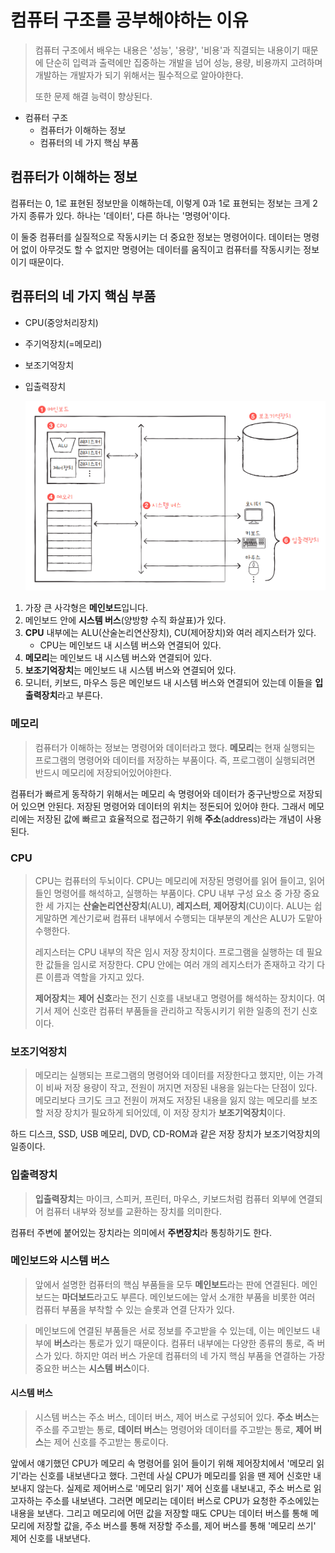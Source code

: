 # 컴퓨터 구조를 공부해야하는 이유 
> 컴퓨터 구조에서 배우는 내용은 '성능', '용량', '비용'과 직결되는 내용이기 때문에 단순히 입력과 출력에만 집중하는
> 개발을 넘어 성능, 용량, 비용까지 고려하며 개발하는 개발자가 되기 위해서는 필수적으로 알아야한다.
> 
> 또한 문제 해결 능력이 향상된다. 


* 컴퓨터 구조
  * 컴퓨터가 이해하는 정보
  * 컴퓨터의 네 가지 핵심 부품

## 컴퓨터가 이해하는 정보 

컴퓨터는 0, 1로 표현된 정보만을 이해하는데, 이렇게 0과 1로 표현되는 정보는 크게 2가지 종류가 있다. 
하나는 '데이터', 다른 하나는 '명령어'이다. 

이 둘중 컴퓨터를 실질적으로 작동시키는 더 중요한 정보는 명령어이다.
데이터는 명령어 없이 아무것도 할 수 없지만 명령어는 데이터를 움직이고 컴퓨터를 작동시키는 정보이기 때문이다.

## 컴퓨터의 네 가지 핵심 부품

* CPU(중앙처리장치)
* 주기억장치(=메모리)
* 보조기억장치
* 입출력장치

  ![img.png](../../img/컴퓨터구조.png)

1. 가장 큰 사각형은 **메인보드**입니다.
2. 메인보드 안에 **시스템 버스**(양방향 수직 화살표)가 있다.
3. **CPU** 내부에는 ALU(산술논리연산장치), CU(제어장치)와 여러 레지스터가 있다.
   * CPU는 메인보드 내 시스템 버스와 연결되어 있다. 
4. **메모리**는 메인보드 내 시스템 버스와 연결되어 있다. 
5. **보조기억장치**는 메인보드 내 시스템 버스와 연결되어 있다. 
6. 모니터, 키보드, 마우스 등은 메인보드 내 시스템 버스와 연결되어 있는데 이들을 **입출력장치**라고 부른다.


### 메모리 

> 컴퓨터가 이해하는 정보는 명령어와 데이터라고 했다. **메모리**는 현재 실행되는 프로그램의 명령어와 데이터를 저장하는 부품이다.
> 즉, 프로그램이 실행되려면 반드시 메모리에 저장되어있어야한다. 

컴퓨터가 빠르게 동작하기 위해서는 메모리 속 명령어와 데이터가 중구난방으로 저장되어 있으면 안된다. 
저장된 명령어와 데이터의 위치는 정돈되어 있어야 한다. 그래서 메모리에는 저장된 값에 빠르고 효율적으로 접근하기 위해 **주소**(address)라는 개념이 사용된다.

### CPU
> CPU는 컴퓨터의 두뇌이다. CPU는 메모리에 저장된 명령어를 읽어 들이고, 읽어 들인 명령어를 해석하고, 실행하는 부품이다.
> CPU 내부 구성 요소 중 가장 중요한 세 가지는 **산술논리연산장치**(ALU), **레지스터**, **제어장치**(CU)이다.
> ALU는 쉽게말하면 계산기로써 컴퓨터 내부에서 수행되는 대부분의 계산은 ALU가 도맡아 수행한다.
> 
> 레지스터는 CPU 내부의 작은 임시 저장 장치이다. 프로그램을 실행하는 데 필요한 값들을 임시로 저장한다. CPU 안에는 여러 개의 레지스터가 존재하고 각기 다른 이름과 역할을 가지고 있다. 
> 
> **제어장치**는 **제어 신호**라는 전기 신호를 내보내고 명령어를 해석하는 장치이다. 
> 여기서 제어 신호란 컴퓨터 부품들을 관리하고 작동시키기 위한 일종의 전기 신호이다.

### 보조기억장치
> 메모리는 실행되는 프로그램의 명령어와 데이터를 저장한다고 했지만, 이는 가격이 비싸 저장 용량이 작고, 전원이 꺼지면 저장된 내용을 잃는다는 단점이 있다. 
> 메모리보다 크기도 크고 전원이 꺼져도 저장된 내용을 잃지 않는 메모리를 보조할 저장 장치가 필요하게 되어있데, 이 저장 장치가 **보조기억장치**이다. 

하드 디스크, SSD, USB 메모리, DVD, CD-ROM과 같은 저장 장치가 보조기억장치의 일종이다. 

### 입출력장치 
> **입출력장치**는 마이크, 스피커, 프린터, 마우스, 키보드처럼 컴퓨터 외부에 연결되어 컴퓨터 내부와 정보를 교환하는 장치를 의미한다. 

컴퓨터 주변에 붙어있는 장치라는 의미에서 **주변장치**라 통칭하기도 한다.

### 메인보드와 시스템 버스 
> 앞에서 설명한 컴퓨터의 핵심 부품들을 모두 **메인보드**라는 판에 연결된다. 메인보드는 **마더보드**라고도 부른다. 
> 메인보드에는 앞서 소개한 부품을 비롯한 여러 컴퓨터 부품을 부착할 수 있는 슬롯과 연결 단자가 있다. 

> 메인보드에 연결된 부품들은 서로 정보를 주고받을 수 있는데, 이는 메인보드 내부에 **버스**라는 통로가 있기 때문이다. 
> 컴퓨터 내부에는 다양한 종류의 통로, 즉 버스가 있다. 하지만 여러 버스 가운데 컴퓨터의 네 가지 핵심 부품을 연결하는 가장 중요한 버스는 **시스템 버스**이다.

#### 시스템 버스
> 시스템 버스는 주소 버스, 데이터 버스, 제어 버스로 구성되어 있다. **주소 버스**는 주소를 주고받는 통로, **데이터 버스**는 명령어와 데이터를 주고받는 통로, **제어 버스**는 제어 신호를 주고받는 통로이다.

앞에서 얘기했던 CPU가 메모리 속 명령어를 읽어 들이기 위해 제어장치에서 '메모리 읽기'라는 신호를 내보낸다고 했다. 
그런데 사실 CPU가 메모리를 읽을 땐 제어 신호만 내보내지 않는다. 
실제로 제어버스로 '메모리 읽기' 제어 신호를 내보내고, 주소 버스로 읽고자하는 주소를 내보낸다. 그러면 메모리는 데이터 버스로 CPU가 요청한 주소에있는 내용을 보낸다. 
그리고 메모리에 어떤 값을 저장할 때도 CPU는 데이터 버스를 통해 메모리에 저장할 값을, 주소 버스를 통해 저장할 주소를, 제어 버스를 통해 '메모리 쓰기' 제어 신호를 내보낸다. 
